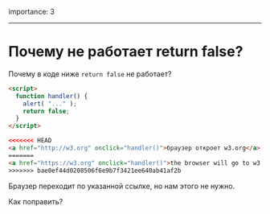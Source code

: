 importance: 3

---

# Почему не работает return false?

Почему в коде ниже `return false` не работает?

```html autorun run
<script>
  function handler() {
    alert( "..." );
    return false;
  }
</script>

<<<<<<< HEAD
<a href="http://w3.org" onclick="handler()">браузер откроет w3.org</a>
=======
<a href="https://w3.org" onclick="handler()">the browser will go to w3.org</a>
>>>>>>> bae0ef44d0208506f6e9b7f3421ee640ab41af2b
```

Браузер переходит по указанной ссылке, но нам этого не нужно.

Как поправить?
